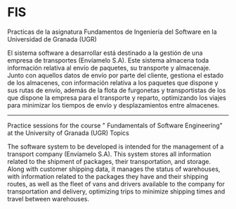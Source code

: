 # FIS
Practicas de la asignatura Fundamentos de Ingeniería del Software en la Universidad de Granada (UGR)

El sistema software a desarrollar está destinado a la gestión de una empresa de transportes (Envíamelo S.A). Este sistema almacena toda información relativa al envío de paquetes, su transporte y almacenaje. Junto con aquellos datos de envío por parte del cliente, gestiona el estado de los almacenes, con información relativa a los paquetes que dispone y sus rutas de envío, además de la flota de furgonetas y transportistas de los que dispone la empresa para el transporte y reparto, optimizando los viajes para minimizar los tiempos de envío y desplazamientos entre almacenes.

-----

Practice sessions for the course " Fundamentals of Software Engineering" at the University of Granada (UGR) Topics

The software system to be developed is intended for the management of a transport company (Envíamelo S.A). This system stores all information related to the shipment of packages, their transportation, and storage. Along with customer shipping data, it manages the status of warehouses, with information related to the packages they have and their shipping routes, as well as the fleet of vans and drivers available to the company for transportation and delivery, optimizing trips to minimize shipping times and travel between warehouses.
